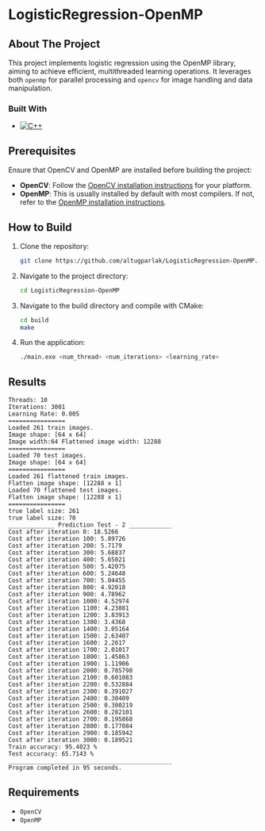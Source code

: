 # LogisticRegression-OpenMP

<!-- ABOUT THE PROJECT -->
## About The Project
This project implements logistic regression using the OpenMP library, aiming to achieve efficient, multithreaded learning operations. It leverages both `openmp` for parallel processing and `opencv` for image handling and data manipulation.

### Built With
* [![C++][C++-logo]][C++-url]

## Prerequisites
Ensure that OpenCV and OpenMP are installed before building the project:

- **OpenCV**: Follow the [OpenCV installation instructions](https://opencv.org/releases/) for your platform.
- **OpenMP**: This is usually installed by default with most compilers. If not, refer to the [OpenMP installation instructions](https://www.openmp.org/resources/openmp-compilers-tools/).

<!-- HOW TO BUILD -->
## How to Build
1. Clone the repository:
   ```sh
   git clone https://github.com/altugparlak/LogisticRegression-OpenMP.git
   ```
2. Navigate to the project directory:
   ```sh
   cd LogisticRegression-OpenMP
   ```
3. Navigate to the build directory and compile with CMake:
   ```sh
   cd build
   make
   ```
4. Run the application:
   ```sh
   ./main.exe <num_thread> <num_iterations> <learning_rate>
   ```
   
<!-- RESULTS -->
## Results
```
Threads: 10
Iterations: 3001
Learning Rate: 0.005
================
Loaded 261 train images.
Image shape: [64 x 64]
Image width:64 Flattened image width: 12288
================
Loaded 70 test images.
Image shape: [64 x 64]
================
Loaded 261 flattened train images.
Flatten image shape: [12288 x 1]
Loaded 70 flattened test images.
Flatten image shape: [12288 x 1]
================
true label size: 261
true label size: 70
_____________ Prediction Test - 2 ____________
Cost after iteration 0: 18.5266
Cost after iteration 100: 5.89726
Cost after iteration 200: 5.7179
Cost after iteration 300: 5.68837
Cost after iteration 400: 5.65021
Cost after iteration 500: 5.42075
Cost after iteration 600: 5.24648
Cost after iteration 700: 5.04455
Cost after iteration 800: 4.92018
Cost after iteration 900: 4.78962
Cost after iteration 1000: 4.52974
Cost after iteration 1100: 4.23881
Cost after iteration 1200: 3.83913
Cost after iteration 1300: 3.4368
Cost after iteration 1400: 3.05164
Cost after iteration 1500: 2.63407
Cost after iteration 1600: 2.2617
Cost after iteration 1700: 2.01017
Cost after iteration 1800: 1.45863
Cost after iteration 1900: 1.11906
Cost after iteration 2000: 0.785798
Cost after iteration 2100: 0.601083
Cost after iteration 2200: 0.532884
Cost after iteration 2300: 0.391027
Cost after iteration 2400: 0.30409
Cost after iteration 2500: 0.300219
Cost after iteration 2600: 0.282101
Cost after iteration 2700: 0.195868
Cost after iteration 2800: 0.177084
Cost after iteration 2900: 0.185942
Cost after iteration 3000: 0.189521
Train accuracy: 95.4023 %
Test accuracy: 65.7143 %
______________________________________________
Program completed in 95 seconds.
```

<!-- REQUIREMENTS -->
## Requirements
* `OpenCV`
* `OpenMP`

<!-- Badge Images -->
[C++-logo]: https://img.shields.io/badge/C%2B%2B-00599C?style=for-the-badge&logo=c%2B%2B&logoColor=white

<!-- Badge URLs -->
[C++-url]: https://isocpp.org/
